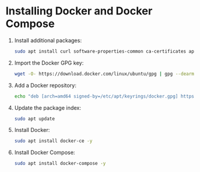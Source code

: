 # Installing Docker and Docker Compose

1. Install additional packages:
    ```bash
    sudo apt install curl software-properties-common ca-certificates apt-transport-https -y
    ```
2. Import the Docker GPG key:
    ```bash
    wget -O- https://download.docker.com/linux/ubuntu/gpg | gpg --dearmor | sudo tee /etc/apt/keyrings/docker.gpg > /dev/null
    ```
3. Add a Docker repository:
    ```bash
    echo "deb [arch=amd64 signed-by=/etc/apt/keyrings/docker.gpg] https://download.docker.com/linux/ubuntu noble stable"| sudo tee /etc/apt/sources.list.d/docker.list > /dev/null
    ```
4. Update the package index:
    ```bash
    sudo apt update
    ```
5. Install Docker:
    ```bash
    sudo apt install docker-ce -y
    ```
6. Install Docker Compose:
    ```bash
    sudo apt install docker-compose -y
    ```
